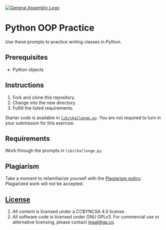 [![General Assembly Logo](https://camo.githubusercontent.com/1a91b05b8f4d44b5bbfb83abac2b0996d8e26c92/687474703a2f2f692e696d6775722e636f6d2f6b6538555354712e706e67)](https://generalassemb.ly/education/web-development-immersive)

# Python OOP Practice

Use these prompts to practice writing classes in Python.

## Prerequisites

* Python objects

## Instructions

1. Fork and clone this repository.
1. Change into the new directory.
1. Fulfill the listed requirements.

Starter code is available in [`lib/challenge.py`](lib/challenge.py). You are not
required to turn in your submission for this exercise.

## Requirements

Work through the prompts in `lib/challenge.py`.

## Plagiarism

Take a moment to refamiliarize yourself with the [Plagiarism policy](https://git.generalassemb.ly/DC-WDI/Administrative/blob/master/plagiarism.md). Plagiarized work will not be accepted.

## [License](LICENSE)

1.  All content is licensed under a CC­BY­NC­SA 4.0 license.
1.  All software code is licensed under GNU GPLv3. For commercial use or
    alternative licensing, please contact legal@ga.co.
